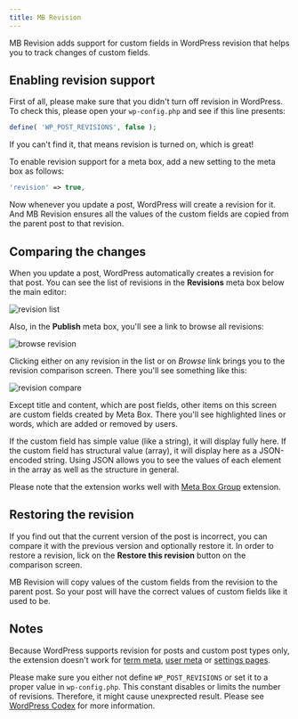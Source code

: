 ```yaml
---
title: MB Revision
---
```


MB Revision adds support for custom fields in WordPress revision that helps you to track changes of custom fields.

## Enabling revision support

First of all, please make sure that you didn't turn off revision in WordPress. To check this, please open your `wp-config.php` and see if this line presents:

```php
define( 'WP_POST_REVISIONS', false );
```

If you can't find it, that means revision is turned on, which is great!

To enable revision support for a meta box, add a new setting to the meta box as follows:

```php
'revision' => true,
```

Now whenever you update a post, WordPress will create a revision for it. And MB Revision ensures all the values of the custom fields are copied from the parent post to that revision.

## Comparing the changes

When you update a post, WordPress automatically creates a revision for that post. You can see the list of revisions in the **Revisions** meta box below the main editor:

![revision list](https://i.imgur.com/rThtMe0.png)

Also, in the **Publish** meta box, you'll see a link to browse all revisions:

![browse revision](https://i.imgur.com/RqXRfhG.png)

Clicking either on any revision in the list or on *Browse* link brings you to the revision comparison screen. There you'll see something like this:

![revision compare](https://i.imgur.com/oObKhaE.png)

Except title and content, which are post fields, other items on this screen are custom fields created by Meta Box. There you'll see highlighted lines or words, which are added or removed by users.

If the custom field has simple value (like a string), it will display fully here. If the custom field has structural value (array), it will display here as a JSON-encoded string. Using JSON allows you to see the values of each element in the array as well as the structure in general.

Please note that the extension works well with [Meta Box Group](/extensions/meta-box-group/) extension.

## Restoring the revision

If you find out that the current version of the post is incorrect, you can compare it with the previous version and optionally restore it. In order to restore a revision, lick on the **Restore this revision** button on the comparison screen.

MB Revision will copy values of the custom fields from the revision to the parent post. So your post will have the correct values of custom fields like it used to be.

## Notes

Because WordPress supports revision for posts and custom post types only, the extension doesn't work for [term meta](/extensions/mb-term-meta/), [user meta](/extensions/mb-user-meta/) or [settings pages](/extensions/mb-settings-page/).

Please make sure you either not define `WP_POST_REVISIONS` or set it to a proper value in `wp-config.php`. This constant disables or limits the number of revisions. Therefore, it might cause unexprected result. Please see [WordPress Codex](https://codex.wordpress.org/Revisions#Revision_Options) for more information.
